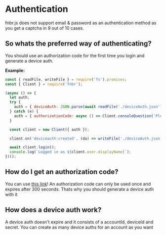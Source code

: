 # Authentication
fnbr.js does not support email & password as an authentication method as you get a captcha in 9 out of 10 cases.

## So whats the preferred way of authenticating?
You should use an authorization code for the first time you login and generate a device auth.

**Example:**
```javascript
const { readFile, writeFile } = require('fs').promises;
const { Client } = require('fnbr');

(async () => {
  let auth;
  try {
    auth = { deviceAuth: JSON.parse(await readFile('./deviceAuth.json')) };
  } catch (e) {
    auth = { authorizationCode: async () => Client.consoleQuestion('Please enter an authorization code: ') };
  }

  const client = new Client({ auth });

  client.on('deviceauth:created', (da) => writeFile('./deviceAuth.json', JSON.stringify(da, null, 2)));

  await client.login();
  console.log(`Logged in as ${client.user.displayName}`);
})();
```

## How do I get an authorization code?
You can use [this link](https://www.epicgames.com/id/logout?redirectUrl=https%3A//www.epicgames.com/id/login%3FredirectUrl%3Dhttps%253A%252F%252Fwww.epicgames.com%252Fid%252Fapi%252Fredirect%253FclientId%253D3446cd72694c4a4485d81b77adbb2141%2526responseType%253Dcode)! An authorization code can only be used once and expires after 300 seconds. Thats why you should generate a device auth with it

## How does a device auth work?
A device auth doesn't expire and it consists of a accountId, deviceId and secret. You can create as many device auths for an account as you want

